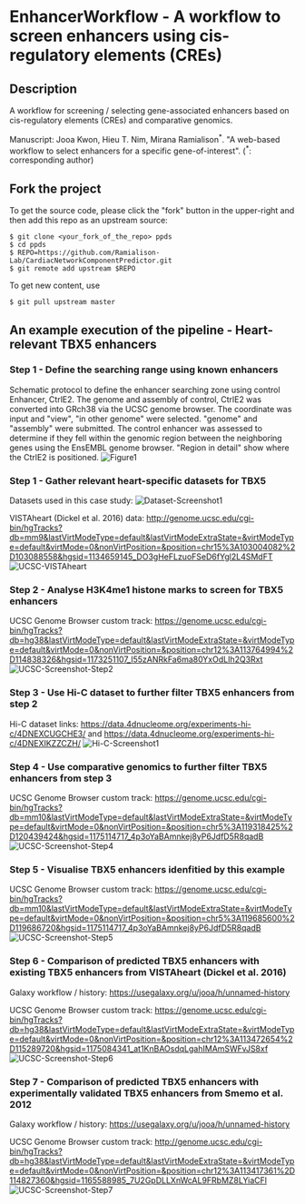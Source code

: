 # EnhancerWorkflow -  A workflow to screen enhancers using cis-regulatory elements (CREs)
## Description
A workflow for screening / selecting gene-associated enhancers based on cis-regulatory elements (CREs) and comparative genomics.

Manuscript: Jooa Kwon, Hieu T. Nim, Mirana Ramialison<sup>*</sup>. "A web-based workflow to select enhancers for a specific gene-of-interest". (<sup>\*</sup>: corresponding author)

## Fork the project
To get the source code, please click the "fork" button in the upper-right and then add this repo as an upstream source:

````
$ git clone <your_fork_of_the_repo> ppds
$ cd ppds
$ REPO=https://github.com/Ramialison-Lab/CardiacNetworkComponentPredictor.git
$ git remote add upstream $REPO
````

To get new content, use 
````
$ git pull upstream master 
````

## An example execution of the pipeline - Heart-relevant TBX5 enhancers

### Step 1 - Define the searching range using known enhancers
Schematic protocol to define the enhancer searching zone using control Enhancer, CtrlE2. The genome and assembly of control, CtrlE2 was converted into GRch38 via the UCSC genome browser. The coordinate was input and "view", "in other genome" were selected.  "genome" and "assembly" were submitted. The control enhancer was assessed to determine if they fell within the genomic region between the neighboring genes using the EnsEMBL genome browser. "Region in detail" show where the CtrlE2 is positioned.
![Figure1](https://github.com/Ramialison-Lab/EnhancerWorkflow/raw/main/images/Figure1.png)


### Step 1 - Gather relevant heart-specific datasets for TBX5
Datasets used in this case study:
![Dataset-Screenshot1](https://github.com/Ramialison-Lab/EnhancerWorkflow/raw/main/images/Dataset-Screenshot1.png)

VISTAheart (Dickel et al. 2016) data: http://genome.ucsc.edu/cgi-bin/hgTracks?db=mm9&lastVirtModeType=default&lastVirtModeExtraState=&virtModeType=default&virtMode=0&nonVirtPosition=&position=chr15%3A103004082%2D103088558&hgsid=1134659145_DO3gHeFLzuoFSeD6fYgl2L4SMdFT
![UCSC-VISTAheart](https://github.com/Ramialison-Lab/EnhancerWorkflow/raw/main/images/UCSC-VISTAheart.png)

### Step 2 - Analyse H3K4me1 histone marks to screen for TBX5 enhancers
UCSC Genome Browser custom track: https://genome.ucsc.edu/cgi-bin/hgTracks?db=hg38&lastVirtModeType=default&lastVirtModeExtraState=&virtModeType=default&virtMode=0&nonVirtPosition=&position=chr12%3A113764994%2D114838326&hgsid=1173251107_I55zANRkFa6ma80YxOdLIh2Q3Rxt
![UCSC-Screenshot-Step2](https://github.com/Ramialison-Lab/EnhancerWorkflow/raw/main/images/UCSC-Screenshot-Step2.png)

### Step 3 - Use Hi-C dataset to further filter TBX5 enhancers from step 2
Hi-C dataset links: https://data.4dnucleome.org/experiments-hi-c/4DNEXCUGCHE3/ and https://data.4dnucleome.org/experiments-hi-c/4DNEXIKZZCZH/
![Hi-C-Screenshot1](https://github.com/Ramialison-Lab/EnhancerWorkflow/raw/main/images/Hi-C-Screenshot1.png)

### Step 4 - Use comparative genomics to further filter TBX5 enhancers from step 3
UCSC Genome Browser custom track: https://genome.ucsc.edu/cgi-bin/hgTracks?db=mm10&lastVirtModeType=default&lastVirtModeExtraState=&virtModeType=default&virtMode=0&nonVirtPosition=&position=chr5%3A119318425%2D120439424&hgsid=1175114717_4p3oYaBAmnkej8yP6JdfD5R8qadB
![UCSC-Screenshot-Step4](https://github.com/Ramialison-Lab/EnhancerWorkflow/raw/main/images/UCSC-Screenshot-Step4.png)

### Step 5 - Visualise TBX5 enhancers idenfitied by this example 
UCSC Genome Browser custom track: https://genome.ucsc.edu/cgi-bin/hgTracks?db=mm10&lastVirtModeType=default&lastVirtModeExtraState=&virtModeType=default&virtMode=0&nonVirtPosition=&position=chr5%3A119685600%2D119686720&hgsid=1175114717_4p3oYaBAmnkej8yP6JdfD5R8qadB
![UCSC-Screenshot-Step5](https://github.com/Ramialison-Lab/EnhancerWorkflow/raw/main/images/UCSC-Screenshot-Step5.png)

### Step 6 - Comparison of predicted TBX5 enhancers with existing TBX5 enhancers from VISTAheart (Dickel et al. 2016)
Galaxy workflow / history: https://usegalaxy.org/u/jooa/h/unnamed-history


UCSC Genome Browser custom track: https://genome.ucsc.edu/cgi-bin/hgTracks?db=hg38&lastVirtModeType=default&lastVirtModeExtraState=&virtModeType=default&virtMode=0&nonVirtPosition=&position=chr12%3A113472654%2D115289720&hgsid=1175084341_at1KnBAOsdqLgahIMAmSWFvJS8xf
![UCSC-Screenshot-Step6](https://github.com/Ramialison-Lab/EnhancerWorkflow/raw/main/images/UCSC-Screenshot-Step6.png)

### Step 7 - Comparison of predicted TBX5 enhancers with experimentally validated TBX5 enhancers from Smemo et al. 2012
Galaxy workflow / history: https://usegalaxy.org/u/jooa/h/unnamed-history


UCSC Genome Browser custom track: http://genome.ucsc.edu/cgi-bin/hgTracks?db=hg38&lastVirtModeType=default&lastVirtModeExtraState=&virtModeType=default&virtMode=0&nonVirtPosition=&position=chr12%3A113417361%2D114827360&hgsid=1165588985_7U2GpDLLXnWcAL9FRbMZ8LYiaCFl
![UCSC-Screenshot-Step7](https://github.com/Ramialison-Lab/EnhancerWorkflow/raw/main/images/UCSC-Screenshot-Step7.png)

	